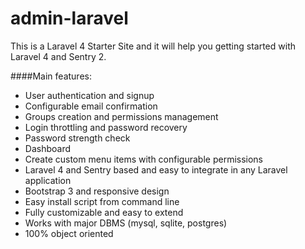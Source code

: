# admin-laravel
This is a Laravel 4 Starter Site and it will help you getting started with Laravel 4 and Sentry 2.

####Main features:
 - User authentication and signup
 - Configurable email confirmation
 - Groups creation and permissions management
 - Login throttling and password recovery
 - Password strength check
 - Dashboard
 - Create custom menu items with configurable permissions
 - Laravel 4 and Sentry based and easy to integrate in any Laravel application
 - Bootstrap 3 and responsive design
 - Easy install script from command line
 - Fully customizable and easy to extend
 - Works with major DBMS (mysql, sqlite, postgres)
 - 100% object oriented

